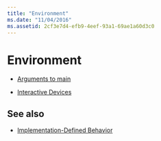 ```yaml
---
title: "Environment"
ms.date: "11/04/2016"
ms.assetid: 2cf3e7d4-efb9-4eef-93a1-69ae1a60d3c0
---
```

# Environment

- [Arguments to main](../c-language/arguments-to-main.md)

- [Interactive Devices](../c-language/interactive-devices.md)

## See also

- [Implementation-Defined Behavior](../c-language/implementation-defined-behavior.md)

